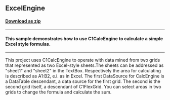 ## ExcelEngine
#### [Download as zip](https://minhaskamal.github.io/DownGit/#/home?url=https://github.com/GrapeCity/ComponentOne-WinForms-Samples/tree/master/NetFramework\CalcEngine\CS\ExcelEngine)
____
#### This sample demonstrates how to use C1CalcEngine to calculate a simple Excel style formulas.
____
This project uses C1CalcEngine to operate with data mined from two grids that represented as two Excel-style sheets.The sheets can be addressed as "sheet1" and "sheet2" in the TextBox. Respectively the area for calculating is described as A1:B2, e.i. as in Excel. The first DataSource for CalcEngine is a DataTable descendant, a data source for the first grid. The second is the second grid itself, a descendant of C1FlexGrid. You can select areas in two grids to change the formula and calculate the sum. 